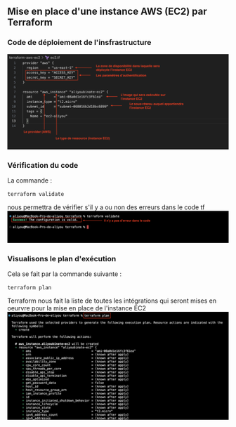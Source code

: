 ## Mise en place d'une instance AWS (EC2) par Terraform

### Code de déploiement de l'insfrastructure
![image](ec2.tf.png)

### Vérification du code 
La commande :
```
terraform validate
```
nous permettra de vérifier s'il y a ou non des erreurs dans le code tf
![image](tf-validate.png)

### Visualisons le plan d'exécution
Cela se fait par la commande suivante : 

```
terraform plan
```
Terraform nous fait la liste de toutes les intégrations qui seront mises en oeurvre pour la mise en place de l'instance EC2
![image](tf-plan.png)
